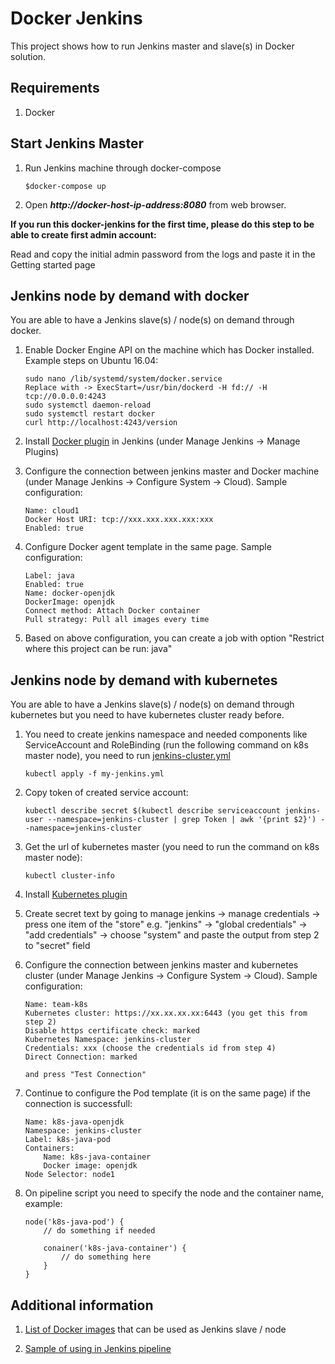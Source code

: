 Docker Jenkins
==============
This project shows how to run Jenkins master and slave(s) in Docker solution.

Requirements
------------
1. Docker

Start Jenkins Master
--------------------
1. Run Jenkins machine through docker-compose
	
	```
	$docker-compose up
	```

2. Open ***http://docker-host-ip-address:8080*** from web browser.

**If you run this docker-jenkins for the first time, please do this step to be able to create first admin account:**

Read and copy the initial admin password from the logs and paste it in the Getting started page

Jenkins node by demand with docker
----------------------------------

You are able to have a Jenkins slave(s) / node(s) on demand through docker.

1. Enable Docker Engine API on the machine which has Docker installed. Example steps on Ubuntu 16.04:

	```
	sudo nano /lib/systemd/system/docker.service
	Replace with -> ExecStart=/usr/bin/dockerd -H fd:// -H tcp://0.0.0.0:4243
	sudo systemctl daemon-reload
	sudo systemctl restart docker
	curl http://localhost:4243/version
	```

2. Install [Docker plugin](http://wiki.jenkins-ci.org/display/JENKINS/Docker+Plugin) in Jenkins (under Manage Jenkins -> Manage Plugins)

3. Configure the connection between jenkins master and Docker machine (under Manage Jenkins -> Configure System -> Cloud). Sample configuration:

	```
	Name: cloud1
	Docker Host URI: tcp://xxx.xxx.xxx.xxx:xxx
	Enabled: true
	```

4. Configure Docker agent template in the same page. Sample configuration:
	
	```
	Label: java
	Enabled: true
	Name: docker-openjdk
	DockerImage: openjdk
	Connect method: Attach Docker container
	Pull strategy: Pull all images every time
	```

5. Based on above configuration, you can create a job with option "Restrict where this project can be run: java"

Jenkins node by demand with kubernetes
--------------------------------------

You are able to have a Jenkins slave(s) / node(s) on demand through kubernetes but you need to have kubernetes cluster ready before.

1. You need to create jenkins namespace and needed components like ServiceAccount and RoleBinding (run the following command on k8s master node), you need to run [jenkins-cluster.yml](jenkins-cluster.yml)
	
	```
	kubectl apply -f my-jenkins.yml
	```


2. Copy token of created service account:
	
	```
	kubectl describe secret $(kubectl describe serviceaccount jenkins-user --namespace=jenkins-cluster | grep Token | awk '{print $2}') --namespace=jenkins-cluster
	```

3. Get the url of kubernetes master (you need to run the command on k8s master node): 

	```
	kubectl cluster-info
	```

4. Install [Kubernetes plugin](https://plugins.jenkins.io/kubernetes/)

5. Create secret text by going to manage jenkins -> manage credentials -> press one item of the "store" e.g. "jenkins" -> "global credentials" -> "add credentials" -> choose "system" and paste the output from step 2 to "secret" field

6. Configure the connection between jenkins master and kubernetes cluster (under Manage Jenkins -> Configure System -> Cloud). Sample configuration:
	
	```
	Name: team-k8s
	Kubernetes cluster: https://xx.xx.xx.xx:6443 (you get this from step 2)
	Disable https certificate check: marked
	Kubernetes Namespace: jenkins-cluster
	Credentials: xxx (choose the credentials id from step 4)
	Direct Connection: marked

	and press "Test Connection"

	```

7. Continue to configure the Pod template (it is on the same page) if the connection is successfull:

	```
	Name: k8s-java-openjdk
	Namespace: jenkins-cluster
	Label: k8s-java-pod
	Containers:
		Name: k8s-java-container
		Docker image: openjdk
	Node Selector: node1
	```

8. On pipeline script you need to specify the node and the container name, example:

	```
	node('k8s-java-pod') {
		// do something if needed

		conainer('k8s-java-container') {
			// do something here
		}
	}
	```



Additional information
----------------------

1. [List of Docker images](node) that can be used as Jenkins slave / node

2. [Sample of using in Jenkins pipeline](pipeline)
